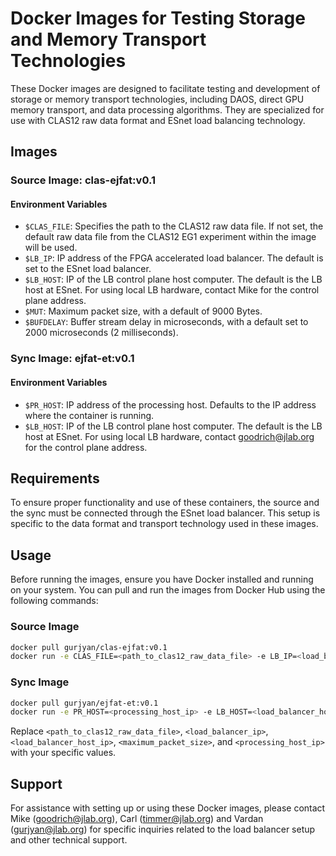 # Docker Images for Testing Storage and Memory Transport Technologies

These Docker images are designed to facilitate testing and development of storage or memory transport technologies, including DAOS, direct GPU memory transport, and data processing algorithms. They are specialized for use with CLAS12 raw data format and ESnet load balancing technology.

## Images

### Source Image: clas-ejfat:v0.1

#### Environment Variables

- `$CLAS_FILE`: Specifies the path to the CLAS12 raw data file. If not set, the default raw data file from the CLAS12 EG1 experiment within the image will be used.
- `$LB_IP`: IP address of the FPGA accelerated load balancer. The default is set to the ESnet load balancer.
- `$LB_HOST`: IP of the LB control plane host computer. The default is the LB host at ESnet. For using local LB hardware, contact Mike for the control plane address.
- `$MUT`: Maximum packet size, with a default of 9000 Bytes.
- `$BUFDELAY`: Buffer stream delay in microseconds, with a default set to 2000 microseconds (2 milliseconds).

### Sync Image: ejfat-et:v0.1

#### Environment Variables

- `$PR_HOST`: IP address of the processing host. Defaults to the IP address where the container is running.
- `$LB_HOST`: IP of the LB control plane host computer. The default is the LB host at ESnet. For using local LB hardware, contact goodrich@jlab.org for the control plane address.

## Requirements

To ensure proper functionality and use of these containers, the source and the sync must be connected through the ESnet load balancer. This setup is specific to the data format and transport technology used in these images.

## Usage

Before running the images, ensure you have Docker installed and running on your system. You can pull and run the images from Docker Hub using the following commands:

### Source Image

```bash
docker pull gurjyan/clas-ejfat:v0.1
docker run -e CLAS_FILE=<path_to_clas12_raw_data_file> -e LB_IP=<load_balancer_ip> -e LB_HOST=<load_balancer_host_ip> -e MUT=<maximum_packet_size> -e BUFDELAY=<buffer_delay> gurjyan/clas-ejfat:v0.1
```

### Sync Image

```bash
docker pull gurjyan/ejfat-et:v0.1
docker run -e PR_HOST=<processing_host_ip> -e LB_HOST=<load_balancer_host_ip> <docker-hub-username>/ejfat-et:v0.1
```

Replace `<path_to_clas12_raw_data_file>`, `<load_balancer_ip>`, `<load_balancer_host_ip>`, `<maximum_packet_size>`, and `<processing_host_ip>` with your specific values.

## Support

For assistance with setting up or using these Docker images, please contact Mike (goodrich@jlab.org), Carl (timmer@jlab.org) and Vardan (gurjyan@jlab.org) for specific inquiries related to the load balancer setup and other technical support.

